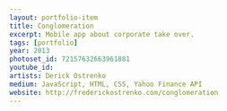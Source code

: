 ```yaml
---
layout: portfolio-item
title: Conglomeration
excerpt: Mobile app about corporate take over.
tags: [portfolio]
year: 2013
photoset_id: 72157632663961881
youtube_id:
artists: Derick Ostrenko
medium: JavaScript, HTML, CSS, Yahoo Finance API
website: http://frederickostrenko.com/conglomeration
---
```

